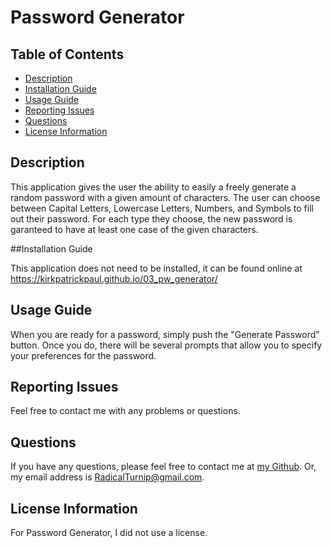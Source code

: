 # Password Generator

## Table of Contents

- [Description](#Description)
- [Installation Guide](#Installation-Guide)
- [Usage Guide](#Usage-Guide)
- [Reporting Issues](#Reporting-Issues)
- [Questions](#Questions)
- [License Information](#License-Information)

## Description

This application gives the user the ability to easily a freely generate a random password with a given amount of characters. The user can choose between Capital Letters, Lowercase Letters, Numbers, and Symbols to fill out their password. For each type they choose, the new password is garanteed to have at least one case of the given characters.

##Installation Guide

This application does not need to be installed, it can be found online at https://kirkpatrickpaul.github.io/03_pw_generator/

## Usage Guide

When you are ready for a password, simply push the "Generate Password" button. Once you do, there will be several prompts that allow you to specify your preferences for the password.

## Reporting Issues

Feel free to contact me with any problems or questions.

## Questions

If you have any questions, please feel free to contact me at [my Github](https://github.com/KirkpatrickPaul). Or, my email address is RadicalTurnip@gmail.com.

## License Information

For Password Generator, I did not use a license.
